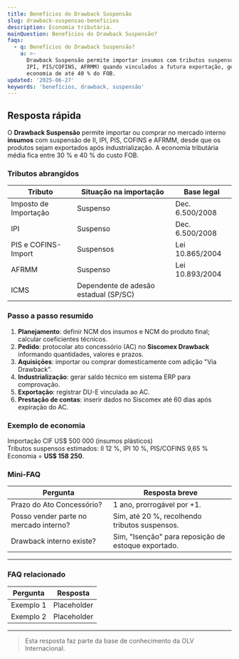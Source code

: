 ```yaml
---
title: Benefícios do Drawback Suspensão
slug: drawback-suspensao-beneficios
description: Economia tributária.
mainQuestion: Benefícios do Drawback Suspensão?
faqs:
  - q: Benefícios do Drawback Suspensão?
    a: >-
      Drawback Suspensão permite importar insumos com tributos suspensos (II,
      IPI, PIS/COFINS, AFRMM) quando vinculados a futura exportação, gerando
      economia de até 40 % do FOB.
updated: '2025-06-27'
keywords: 'benefícios, drawback, suspensão'
---
```


## Resposta rápida

O **Drawback Suspensão** permite importar ou comprar no mercado interno **insumos** com suspensão de II, IPI, PIS, COFINS e AFRMM, desde que os produtos sejam exportados após industrialização. A economia tributária média fica entre 30 % e 40 % do custo FOB.

### Tributos abrangidos

| Tributo | Situação na importação | Base legal |
| --- | --- | --- |
| Imposto de Importação | Suspenso | Dec. 6.500/2008 |
| IPI | Suspenso | Dec. 6.500/2008 |
| PIS e COFINS-Import | Suspensos | Lei 10.865/2004 |
| AFRMM | Suspenso | Lei 10.893/2004 |
| ICMS | Dependente de adesão estadual (SP/SC) |

### Passo a passo resumido

1. **Planejamento**: definir NCM dos insumos e NCM do produto final; calcular coeficientes técnicos.  
2. **Pedido**: protocolar ato concessório (AC) no **Siscomex Drawback** informando quantidades, valores e prazos.  
3. **Aquisições**: importar ou comprar domesticamente com adição "Via Drawback".  
4. **Industrialização**: gerar saldo técnico em sistema ERP para comprovação.  
5. **Exportação**: registrar DU-E vinculada ao AC.  
6. **Prestação de contas**: inserir dados no Siscomex até 60 dias após expiração do AC.

### Exemplo de economia

Importação CIF US$ 500 000 (insumos plásticos)  
Tributos suspensos estimados: II 12 %, IPI 10 %, PIS/COFINS 9,65 %  
Economia = **US$ 158 250**.

### Mini-FAQ

| Pergunta | Resposta breve |
| --- | --- |
| Prazo do Ato Concessório? | 1 ano, prorrogável por +1. |
| Posso vender parte no mercado interno? | Sim, até 20 %, recolhendo tributos suspensos. |
| Drawback interno existe? | Sim, "Isenção" para reposição de estoque exportado. |

---

### FAQ relacionado

| Pergunta | Resposta |
| --- | --- |
| Exemplo 1 | Placeholder |
| Exemplo 2 | Placeholder |

---

> Esta resposta faz parte da base de conhecimento da OLV Internacional.
